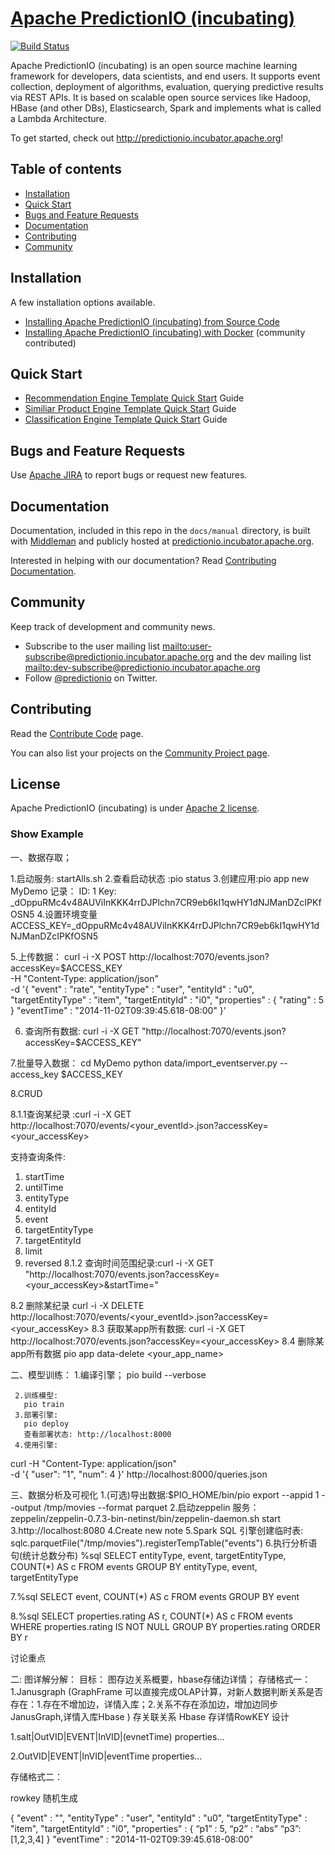 <!--
Licensed to the Apache Software Foundation (ASF) under one or more
contributor license agreements.  See the NOTICE file distributed with
this work for additional information regarding copyright ownership.
The ASF licenses this file to You under the Apache License, Version 2.0
(the "License"); you may not use this file except in compliance with
the License.  You may obtain a copy of the License at

    http://www.apache.org/licenses/LICENSE-2.0

Unless required by applicable law or agreed to in writing, software
distributed under the License is distributed on an "AS IS" BASIS,
WITHOUT WARRANTIES OR CONDITIONS OF ANY KIND, either express or implied.
See the License for the specific language governing permissions and
limitations under the License.
-->

# [Apache PredictionIO (incubating)](http://predictionio.incubator.apache.org)

[![Build
Status](https://api.travis-ci.org/apache/incubator-predictionio.svg?branch=develop)](https://travis-ci.org/apache/incubator-predictionio)

Apache PredictionIO (incubating) is an open source machine learning framework
for developers, data scientists, and end users. It supports event collection,
deployment of algorithms, evaluation, querying predictive results via REST APIs.
It is based on scalable open source services like Hadoop, HBase (and other DBs),
Elasticsearch, Spark and implements what is called a Lambda Architecture.

To get started, check out http://predictionio.incubator.apache.org!


## Table of contents
- [Installation](#installation)
- [Quick Start](#quick-start)
- [Bugs and Feature Requests](#bugs-and-feature-requests)
- [Documentation](#documentation)
- [Contributing](#contributing)
- [Community](#community)


## Installation

A few installation options available.

*   [Installing Apache PredictionIO (incubating) from Source
    Code](http://predictionio.incubator.apache.org/install/install-sourcecode/)
*   [Installing Apache PredictionIO (incubating) with
    Docker](http://predictionio.incubator.apache.org/community/projects/#docker-installation-for-predictionio)
    (community contributed)


## Quick Start

*   [Recommendation Engine Template Quick
    Start](http://predictionio.incubator.apache.org/templates/recommendation/quickstart/)
    Guide
*   [Similiar Product Engine Template Quick
    Start](http://predictionio.incubator.apache.org/templates/similarproduct/quickstart/)
    Guide
*   [Classification Engine Template Quick
    Start](http://predictionio.incubator.apache.org/templates/classification/quickstart/)
    Guide


## Bugs and Feature Requests

Use [Apache JIRA](https://issues.apache.org/jira/browse/PIO) to report bugs or request new features.

## Documentation

Documentation, included in this repo in the `docs/manual` directory, is built
with [Middleman](http://middlemanapp.com/) and publicly hosted at
[predictionio.incubator.apache.org](http://predictionio.incubator.apache.org/).

Interested in helping with our documentation? Read [Contributing
Documentation](http://predictionio.incubator.apache.org/community/contribute-documentation/).


## Community

Keep track of development and community news.

*   Subscribe to the user mailing list <mailto:user-subscribe@predictionio.incubator.apache.org>
    and the dev mailing list <mailto:dev-subscribe@predictionio.incubator.apache.org>
*   Follow [@predictionio](https://twitter.com/predictionio) on Twitter.


## Contributing

Read the [Contribute Code](http://predictionio.incubator.apache.org/community/contribute-code/) page.

You can also list your projects on the [Community Project
page](http://predictionio.incubator.apache.org//community/projects/).


## License

Apache PredictionIO (incubating) is under [Apache 2
license](http://www.apache.org/licenses/LICENSE-2.0.html).



### Show Example

一、数据存取；

1.启动服务: startAlls.sh
2.查看启动状态 :pio status 
3.创建应用:pio app new MyDemo
   记录：
      ID: 1
      Key: _dOppuRMc4v48AUViInKKK4rrDJPlchn7CR9eb6kI1qwHY1dNJManDZcIPKfOSN5
4.设置环境变量 ACCESS_KEY=_dOppuRMc4v48AUViInKKK4rrDJPlchn7CR9eb6kI1qwHY1dNJManDZcIPKfOSN5




5.上传数据：
curl -i -X POST http://localhost:7070/events.json?accessKey=$ACCESS_KEY \
-H "Content-Type: application/json" \
-d '{
  "event" : "rate",
  "entityType" : "user",
  "entityId" : "u0",
  "targetEntityType" : "item",
  "targetEntityId" : "i0",
  "properties" : {
    "rating" : 5
  }
  "eventTime" : "2014-11-02T09:39:45.618-08:00"
}'

6. 查询所有数据:
curl -i -X GET "http://localhost:7070/events.json?accessKey=$ACCESS_KEY"

7.批量导入数据：
 cd MyDemo
python data/import_eventserver.py --access_key $ACCESS_KEY

8.CRUD

 8.1.1查询某纪录 :curl -i -X GET http://localhost:7070/events/<your_eventId>.json?accessKey=<your_accessKey>

 支持查询条件:
   1. startTime
   2. untilTime
   3. entityType
   4. entityId
   5. event
   6. targetEntityType
   7. targetEntityId
   8. limit
   9. reversed
 8.1.2 查询时间范围纪录:curl -i -X GET "http://localhost:7070/events.json?accessKey=<your_accessKey>&startTime=<time in ISO8601 format>"
 

 8.2 删除某纪录
   curl -i -X DELETE http://localhost:7070/events/<your_eventId>.json?accessKey=<your_accessKey>
 8.3 获取某app所有数据:
   curl -i -X GET http://localhost:7070/events.json?accessKey=<your_accessKey>
 8.4 删除某app所有数据
    pio app data-delete <your_app_name>

二、模型训练：
     1.编译引擎；
        pio build --verbose

     2.训练模型:
       pio train
     3.部署引擎:
       pio deploy
       查看部署状态: http://localhost:8000
     4.使用引擎:
 curl -H "Content-Type: application/json" \
-d '{ "user": "1", "num": 4 }' http://localhost:8000/queries.json
     

三、数据分析及可视化
   1.(可选)导出数据:$PIO_HOME/bin/pio export --appid 1 --output /tmp/movies --format parquet
   2.启动zeppelin 服务：
    zeppelin/zeppelin-0.7.3-bin-netinst/bin/zeppelin-daemon.sh start
   3.http://localhost:8080
   4.Create new note
   5.Spark SQL 引擎创建临时表:
     sqlc.parquetFile("/tmp/movies").registerTempTable("events")
   6.执行分析语句(统计总数分布)
    %sql
SELECT entityType, event, targetEntityType, COUNT(*) AS c FROM events
GROUP BY entityType, event, targetEntityType
   
   7.%sql
SELECT event, COUNT(*) AS c FROM events GROUP BY event

   8.%sql
SELECT properties.rating AS r, COUNT(*) AS c FROM events
WHERE properties.rating IS NOT NULL GROUP BY properties.rating ORDER BY r


讨论重点

二: 图详解分解：
    目标： 图存边关系概要，hbase存储边详情；
    存储格式一：
    1.Janusgraph (GraphFrame 可以直接完成OLAP计算，对新人数据判断关系是否存在：1.存在不增加边，详情入库；2.关系不存在添加边，增加边同步JanusGraph,详情入库Hbase ) 存关联关系
    Hbase 存详情RowKEY 设计

   1.salt|OutVID|EVENT|InVID|(evnetTime)    properties…

   2.OutVID|EVENT|InVID|eventTime         properties…


   存储格式二：

   rowkey 随机生成 

  {
  "event" : "",
  "entityType" : "user",
  "entityId" : "u0",
  "targetEntityType" : "item",
  "targetEntityId" : "i0",
  "properties" : {
    “p1” : 5,
    “p2” : “abs”
    “p3”:[1,2,3,4]
  }
  "eventTime" : "2014-11-02T09:39:45.618-08:00"
